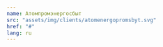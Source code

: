 ```yaml
---
name: Атомпромэнергосбыт
src: "assets/img/clients/atomenergopromsbyt.svg"
href: "#"
lang: ru
---
```

